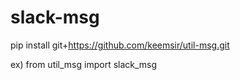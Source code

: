 # slack-msg


pip install git+https://github.com/keemsir/util-msg.git

ex)
from util_msg import slack_msg

